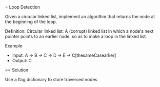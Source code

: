 = Loop Detection

Given a circular linked list, implement an algorithm that returns the node at
the beginning of the loop.

Definition:
Circular linked list: A (corrupt) linked list in which a node's next pointer
points to an earlier node, so as to make a loop in the linked list.

Example
* Input: A -> B -> C -> D -> E -> C[thesameCasearlier]
* Output: C

== Solution

Use a flag dictionary to store traversed nodes.
